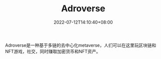﻿---
weight: 
title: "Adroverse"
description: "Adroverse是一种基于多链的去中心化metaverse，人们可以在这里玩区块链和NFT游戏，社交，同时赚取加密货币和NFT资产。"
date: 2022-07-12T14:10:40+08:00
lastmod: 2022-07-12T14:10:40+08:00
draft: false
authors: ["Cindy"]
featuredImage: "66.jpg"
link: "https://adroverse.io/"
tags: ["Adroverse","ΠιΔβΙη½»"]
categories: ["navigation"]
navigation: ["ΠιΔβΙη½»"]
lightgallery: true
toc: true
pinned: false
recommend: false
recommend1: false
---
Adroverse是一种基于多链的去中心化metaverse，人们可以在这里玩区块链和NFT游戏，社交，同时赚取加密货币和NFT资产。
